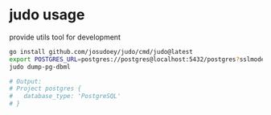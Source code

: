 # judo usage

provide utils tool for development

```sh
go install github.com/josudoey/judo/cmd/judo@latest
export POSTGRES_URL=postgres://postgres@localhost:5432/postgres?sslmode=disable
judo dump-pg-dbml

# Output:
# Project postgres {
#   database_type: 'PostgreSQL'
# }
```
